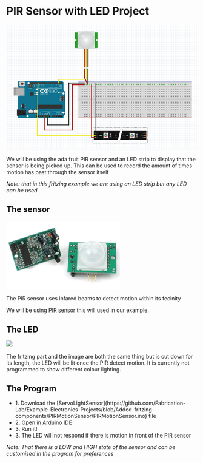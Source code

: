 # PIR Sensor with LED Project
<img src="https://github.com/Fabrication-Lab/Example-Electronics-Projects/blob/Added-fritzing-components/PIRMotionSensor/Fritzing.png" style="width:800px;height:auto;">

We will be using the ada fruit PIR sensor and an LED strip to display that the sensor is being picked up. This can be used to record the amount of times motion has past through the sensor itself

_Note: that in this fritzing example we are using an LED strip but any LED can be used_

## The sensor
<img src="https://github.com/Fabrication-Lab/Example-Electronics-Projects/blob/Added-fritzing-components/PIRMotionSensor/proximity_pirsensor.jpg" style="width:300px;height:auto;">

The PIR sensor uses infared beams to detect motion within its fecinity

We will be using [PIR sensor](https://learn.adafruit.com/pir-passive-infrared-proximity-motion-sensor) this will used in our example.

## The LED
<img src="https://cdn-shop.adafruit.com/970x728/1376-00.jpg" style="width:300px;height:auto">

The fritzing part and the image are both the same thing but is cut down for its length, the LED will be lit once the PIR detect motion. It is currently not programmed to show different colour lighting.

## The Program
<ul>
  <li>1. Download the [ServoLightSensor](https://github.com/Fabrication-Lab/Example-Electronics-Projects/blob/Added-fritzing-components/PIRMotionSensor/PIRMotionSensor.ino)  file</li>
  <li>2. Open in Arduino IDE</li>
  <li>3. Run it!</li>
  <li>3. The LED will not respond if there is motion in front of the PIR sensor</li>
</ul> 

_Note: That there is a LOW and HIGH state of the sensor and can be customised in the program for preferences_